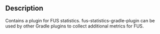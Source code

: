 ## Description

Contains a plugin for FUS statistics. fus-statistics-gradle-plugin can be used by other Gradle plugins to
collect additional metrics for FUS.  
